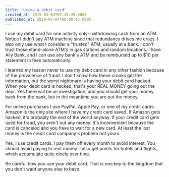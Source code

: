 ```yaml
---
title: "Using a debit card"
created_at: 2019-03-04T07:49:39.000Z
published_at: 2019-03-04T08:00:05.000Z
---
```

I use my debit card for one activity only--withdrawing cash from an ATM. Notice I didn't say ATM machine since that redundancy drives me crazy. I also only use what I consider a "trusted" ATM, usually at a bank. I don't trust those stand-alone ATM's in gas stations and random locations. I have Ally Bank, and I can use any bank's ATM and be reimbursed up to $10 per statement in fees automatically.

I learned my lesson never to use my debit card in any other fashion because of the prevalence of fraud. I don't know how these crooks get the information, but the worst nightmare is having your debit card hacked. When your debit card is hacked, that's your REAL MONEY going out the door. Yes there will be an investigation, and you should get your money back from the bank, but in the meantime you are out the money.

For online purchases I use PayPal, Apple Pay, or one of my credit cards. Amazon is the only site where I have my credit card saved. If Amazon gets hacked, it's probably the end of the world anyway. If your credit card gets used for fraud, you aren't out any money. It's inconvenient because the card is canceled and you have to wait for a new card. At least the lost money is the credit card company's problem not yours.

Yes, I use credit cards. I pay them off every month to avoid interest. You should avoid paying to rent money. I also get points for hotels and flights, which accumulate quite nicely over time.

Be careful how you use your debit card. That is one key to the kingdom that you don't want anyone else to have.
